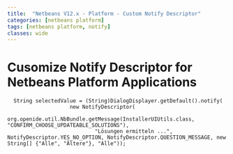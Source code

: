 ```yaml
---
title:  "Netbeans V12.x - Platform - Custom Notify Descriptor"
categories: [netbeans platform]
tags: [netbeans platform, notify]
classes: wide
---
```


# Cusomize Notify Descriptor for Netbeans Platform Applications

```
  String selectedValue = (String)DialogDisplayer.getDefault().notify(
                    new NotifyDescriptor(
                            org.openide.util.NbBundle.getMessage(InstallerUIUtils.class, "CONFIRM_CHOOSE_UPDATEABLE_SOLUTIONS"),
                            "Lösungen ermitteln ...", NotifyDescriptor.YES_NO_OPTION, NotifyDescriptor.QUESTION_MESSAGE, new String[] {"Alle", "Ältere"}, "Alle"));
```
